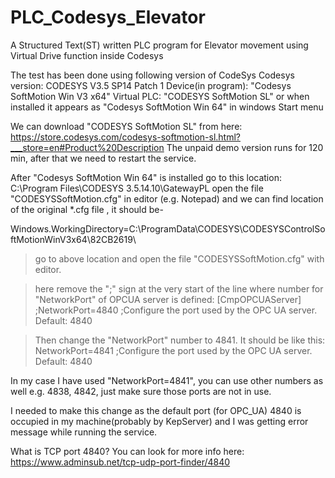 # PLC_Codesys_Elevator
A Structured Text(ST) written PLC program for Elevator movement using Virtual Drive function inside Codesys


The test has been done using following version of CodeSys
Codesys version: 	CODESYS V3.5 SP14 Patch 1
Device(in program):	"Codesys SoftMotion Win V3 x64" 
Virtual PLC:		"CODESYS SoftMotion SL" or when installed it appears as "Codesys SoftMotion Win 64" in windows Start menu

We can download "CODESYS SoftMotion SL" from here: 
https://store.codesys.com/codesys-softmotion-sl.html?___store=en#Product%20Description
The unpaid demo version runs for 120 min, after that we need to restart the service. 

After "Codesys SoftMotion Win 64" is installed go to this location: C:\Program Files\CODESYS 3.5.14.10\GatewayPL
open the file "CODESYSSoftMotion.cfg" in editor (e.g. Notepad) and we can find location of the original *.cfg file , 
it should be-

Windows.WorkingDirectory=C:\ProgramData\CODESYS\CODESYSControlSoftMotionWinV3x64\82CB2619\

>go to above location and open the file "CODESYSSoftMotion.cfg" with editor. 

>here remove the ";" sign at the very start of the line where number for "NetworkPort" of OPCUA server is defined:
[CmpOPCUAServer]
;NetworkPort=4840 ;Configure the port used by the OPC UA server. Default: 4840    

>Then change the "NetworkPort" number to 4841. It should be like this:
NetworkPort=4841 ;Configure the port used by the OPC UA server. Default: 4840 

In my case I have used "NetworkPort=4841", you can use other numbers as well e.g. 4838, 4842, just make sure those ports are not in use.

I needed to make this change as the default port (for OPC_UA) 4840 is occupied in my machine(probably by KepServer) and I was getting error message 
while running the service. 

What is TCP port 4840? You can look for more info here: 
https://www.adminsub.net/tcp-udp-port-finder/4840
